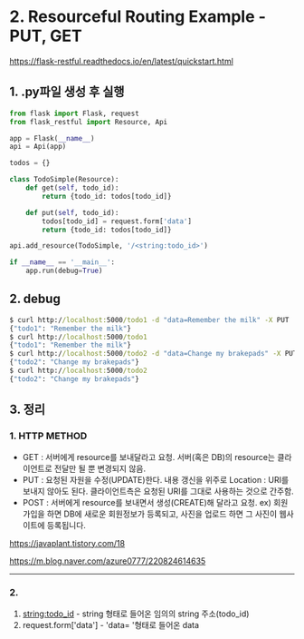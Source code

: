 # 2. Resourceful Routing Example - PUT, GET 
https://flask-restful.readthedocs.io/en/latest/quickstart.html

## 1. .py파일 생성 후 실행
```Python
from flask import Flask, request
from flask_restful import Resource, Api

app = Flask(__name__)
api = Api(app)

todos = {}

class TodoSimple(Resource):
    def get(self, todo_id):
        return {todo_id: todos[todo_id]}

    def put(self, todo_id):
        todos[todo_id] = request.form['data']
        return {todo_id: todos[todo_id]}

api.add_resource(TodoSimple, '/<string:todo_id>')

if __name__ == '__main__':
    app.run(debug=True)
```

## 2. debug
```cmd
$ curl http://localhost:5000/todo1 -d "data=Remember the milk" -X PUT
{"todo1": "Remember the milk"}
$ curl http://localhost:5000/todo1
{"todo1": "Remember the milk"}
$ curl http://localhost:5000/todo2 -d "data=Change my brakepads" -X PUT
{"todo2": "Change my brakepads"}
$ curl http://localhost:5000/todo2
{"todo2": "Change my brakepads"}
```

## 3. 정리
### 1. HTTP METHOD
- GET : 서버에게 resource를 보내달라고 요청. 서버(혹은 DB)의 resource는 클라이언트로 전달만 될 뿐 변경되지 않음.
- PUT : 요청된 자원을 수정(UPDATE)한다. 내용 갱신을 위주로 Location : URI를 보내지 않아도 된다. 클라이언트측은 요청된 URI를 그대로 사용하는 것으로 간주함.
- POST : 서버에게 resource를 보내면서 생성(CREATE)해 달라고 요청. ex) 회원가입을 하면 DB에 새로운 회원정보가 등록되고, 사진을 업로드 하면 그 사진이 웹사이트에 등록됩니다.

https://javaplant.tistory.com/18

https://m.blog.naver.com/azure0777/220824614635

---

### 2.
1. <string:todo_id> - string 형태로 들어온 임의의 string 주소(todo_id)
2. request.form['data'] - 'data= '형태로 들어온 data
